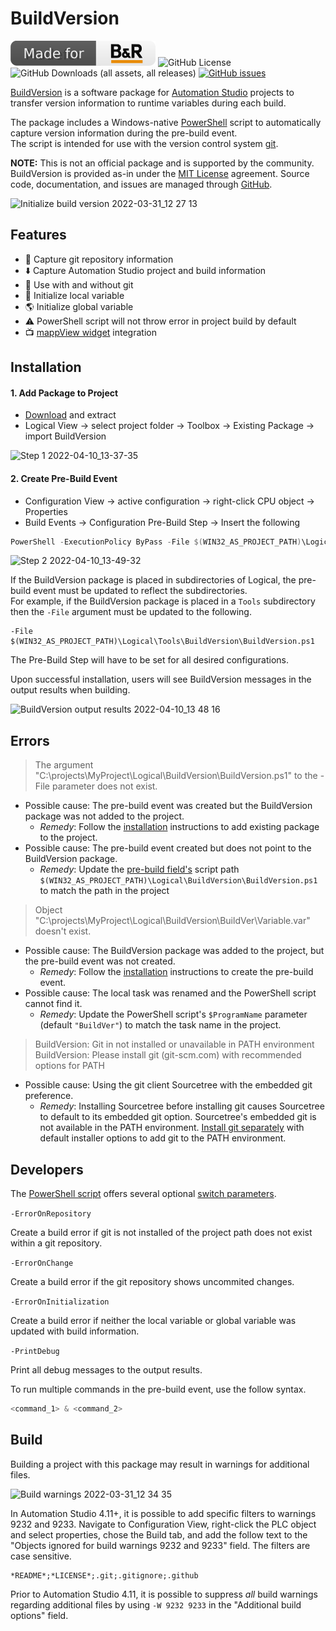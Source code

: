 # BuildVersion

[![Made for B&R](https://raw.githubusercontent.com/hilch/BandR-badges/dfd5e264d7d2dd369fd37449605673f779db437d/Made-For-BrAutomation.svg)](https://www.br-automation.com)
![GitHub License](https://img.shields.io/github/license/br-na-pm/BuildVersion)
![GitHub Downloads (all assets, all releases)](https://img.shields.io/github/downloads/br-na-pm/BuildVersion/total)
[![GitHub issues](https://img.shields.io/github/issues-raw/br-na-pm/BuildVersion)](https://github.com/br-na-pm/BuildVersion/issues)

[BuildVersion](https://github.com/br-na-pm/BuildVersion#readme) is a software package for [Automation Studio](https://www.br-automation.com/en/products/software/automation-software/automation-studio/) projects to transfer version information to runtime variables during each build.

The package includes a Windows-native [PowerShell](https://learn.microsoft.com/en/powershell/) script to automatically capture version information during the pre-build event.  
The script is intended for use with the version control system [git](https://git-scm.com/).

**NOTE:** This is not an official package and is supported by the community.  BuildVersion is provided as-in under the [MIT License](https://mit-license.org/) agreement.  Source code, documentation, and issues are managed through [GitHub](https://github.com/br-na-pm/BuildVersion).

![Initialize build version 2022-03-31_12 27 13](https://user-images.githubusercontent.com/33841634/161134786-7ea1422b-55c4-4f49-a427-3e261ded259d.png)

## Features

- :trident: Capture git repository information
- :arrow_down: Capture Automation Studio project and build information
- :beginner: Use with and without git
- :file_folder: Initialize local variable
- :earth_americas: Initialize global variable
- :warning: PowerShell script will not throw error in project build by default
- :tv: [mappView widget](https://github.com/br-na-pm/BuildVersionWidget#readme) integration

## Installation

#### 1. Add Package to Project

- [Download](https://github.com/br-na-pm/BuildVersion/releases/latest/download/BuildVersion.zip) and extract
- Logical View -> select project folder -> Toolbox -> Existing Package -> import BuildVersion

![Step 1 2022-04-10_13-37-35](https://user-images.githubusercontent.com/33841634/162637472-ddf53ad9-52b9-4f34-935c-5416d5bc9a55.gif)

#### 2. Create Pre-Build Event

- Configuration View -> active configuration -> right-click CPU object -> Properties
- Build Events -> Configuration Pre-Build Step -> Insert the following

```powershell
PowerShell -ExecutionPolicy ByPass -File $(WIN32_AS_PROJECT_PATH)\Logical\BuildVersion\BuildVersion.ps1 -ProjectPath $(WIN32_AS_PROJECT_PATH) -StudioVersion "$(AS_VERSION)" -UserName "$(AS_USER_NAME)" -ProjectName "$(AS_PROJECT_NAME)" -Configuration "$(AS_CONFIGURATION)" -BuildMode "$(AS_BUILD_MODE)"
```

![Step 2 2022-04-10_13-49-32](https://user-images.githubusercontent.com/33841634/162637534-a7b174c9-fff3-4a81-9096-b1335f0e7f23.gif)

If the BuildVersion package is placed in subdirectories of Logical, the pre-build event must be updated to reflect the subdirectories.  
For example, if the BuildVersion package is placed in a `Tools` subdirectory then the `-File` argument must be updated to the following.

```
-File $(WIN32_AS_PROJECT_PATH)\Logical\Tools\BuildVersion\BuildVersion.ps1
```

The Pre-Build Step will have to be set for all desired configurations.  

Upon successful installation, users will see BuildVersion messages in the output results when building.

![BuildVersion output results 2022-04-10_13 48 16](https://user-images.githubusercontent.com/33841634/162637580-277bd6a0-d40b-4da7-bd82-3082ee8f065e.png)

## Errors

> The argument "C:\projects\MyProject\Logical\BuildVersion\BuildVersion.ps1" to the -File parameter does not exist.

- Possible cause: The pre-build event was created but the BuildVersion package was not added to the project. 
  - *Remedy*: Follow the [installation](#installation) instructions to add existing package to the project.
- Possible cause: The pre-build event created but does not point to the BuildVersion package. 
  - *Remedy*: Update the [pre-build field's](#2-create-pre-build-event) script path `$(WIN32_AS_PROJECT_PATH)\Logical\BuildVersion\BuildVersion.ps1` to match the path in the project

> Object "C:\projects\MyProject\Logical\BuildVersion\BuildVer\Variable.var" doesn't exist.

- Possible cause: The BuildVersion package was added to the project, but the pre-build event was not created.
  - *Remedy*: Follow the [installation](#2-create-pre-build-event) instructions to create the pre-build event.
- Possible cause: The local task was renamed and the PowerShell script cannot find it.
  - *Remedy*: Update the PowerShell script's `$ProgramName` parameter (default `"BuildVer"`) to match the task name in the project.

> BuildVersion: Git in not installed or unavailable in PATH environment  
> BuildVersion: Please install git (git-scm.com) with recommended options for PATH  

- Possible cause: Using the git client Sourcetree with the embedded git preference.
  - *Remedy*: Installing Sourcetree before installing git causes Sourcetree to default to its embedded git option. Sourcetree's embedded git is not available in the PATH environment. [Install git separately](https://git-scm.com/) with default installer options to add git to the PATH environment.

## Developers

The [PowerShell script](https://github.com/br-na-pm/BuildVersion/blob/dd9dd64a9b23b1f31e800e7619e68b56a351374e/BuildVersion.ps1#L16) offers several optional [switch parameters](https://learn.microsoft.com/en-us/powershell/module/microsoft.powershell.core/about/about_functions_advanced_parameters?view=powershell-7.4#switch-parameters).

`-ErrorOnRepository`

Create a build error if git is not installed of the project path does not exist within a git repository.

`-ErrorOnChange`

Create a build error if the git repository shows uncommited changes.

`-ErrorOnInitialization`

Create a build error if neither the local variable or global variable was updated with build information.

`-PrintDebug`

Print all debug messages to the output results.

To run multiple commands in the pre-build event, use the follow syntax.

```powershell
<command_1> & <command_2>
```

## Build 

Building a project with this package may result in warnings for additional files.  

![Build warnings 2022-03-31_12 34 35](https://user-images.githubusercontent.com/33841634/161134955-5e71050f-bd1b-49cf-b07c-6408ae3c24ca.png)

In Automation Studio 4.11+, it is possible to add specific filters to warnings 9232 and 9233.  Navigate to Configuration View, right-click the PLC object and select properties, chose the Build tab, and add the follow text to the "Objects ignored for build warnings 9232 and 9233" field. The filters are case sensitive.

```
*README*;*LICENSE*;.git;.gitignore;.github
```

Prior to Automation Studio 4.11, it is possible to suppress *all* build warnings regarding additional files by using `-W 9232 9233` in the "Additional build options" field.
